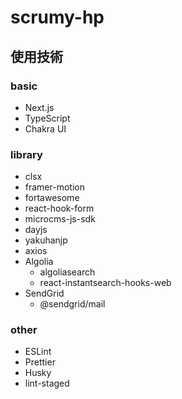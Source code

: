 # scrumy-hp

## 使用技術

### basic

- Next.js
- TypeScript
- Chakra UI

### library

- clsx
- framer-motion
- fortawesome
- react-hook-form
- microcms-js-sdk
- dayjs
- yakuhanjp
- axios
- Algolia
  - algoliasearch
  - react-instantsearch-hooks-web
- SendGrid
  - @sendgrid/mail

### other

- ESLint
- Prettier
- Husky
- lint-staged
